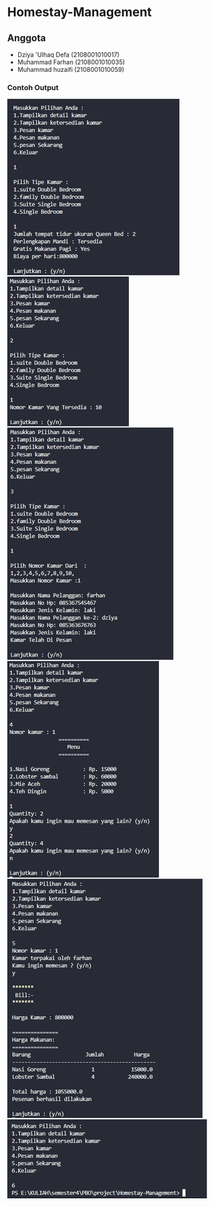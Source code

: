 # Homestay-Management

## Anggota 
- Dziya 'Ulhaq Defa (2108001010017)
- Muhammad Farhan (2108001010035)
- Muhammad huzaifi (2108001010059)

### Contoh Output
![Tampilan opsi layanan dan detail kamar](foto/no%201.jpeg)
![Tampilan opsi layanan dan ketersediaan kamar](foto/no%202.jpeg)
![Tampilan opsi layanan dan pesan kamar](foto/no%203.jpeg)
![Tampilan opsi layanan dan pesan makanan](foto/no%204.jpeg)
![Tampilan opsi layanan dan pesan sekarang](foto/no%205.jpeg)
![Tampilan opsi layanan dan keluar](foto/no%206.jpeg)
